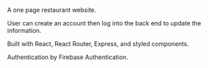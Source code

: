 A one page restaurant website.

User can create an account then log into the back end to update the information.

Built with React, React Router, Express, and styled components.

Authentication by Firebase Authentication.
